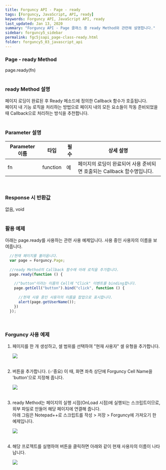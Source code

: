 ```yaml
---
title: Forguncy API - Page - ready
tags: [Forguncy, JavaScript, API, ready]
keywords: Forguncy API, JavaScript API, ready
last_updated: Jan 13, 2020
summary: "Forguncy API - Page 클래스 중 ready Method와 관련해 설명합니다."
sidebar: forguncy5_sidebar
permalink: fgc5jsapi_page-class-ready.html
folder: forguncy5_03_javascript_api
---
```


### Page - ready Method
page.ready(fn)
<br /><br />

### ready Method 설명
페이지 로딩이 완료된 후 Ready 메소드에 정의한 Callback 함수가 호출됩니다.<br />페이지 내 기능 로직을 처리하는 방법으로 페이지 내의 모든 요소들이 작동 준비되었을 때 Callback으로 처리하는 방식을 추천합니다.
<br /><br />

### Parameter 설명

| Parameter 이름 | 타입 | 필수 | 상세 설명 |
| --- | --- | --- | --- |
| fn | function | 예 | 페이지의 로딩이 완료되어 사용 준비되면 호출되는 Callback 함수명입니다. |

<br />

### Response 시 반환값
없음, void
<br /><br />

### 활용 예제
아래는 page.ready를 사용하는 관련 사용 예제입니다. 사용 중인 사용자의 이름을 보여줍니다.
<br />

~~~javascript
  //현재 페이지를 불러옵니다.
  var page = Forguncy.Page;
  
  //ready Method의 Callback 함수에 아래 로직을 추가합니다.
  page.ready(function () {
    
    //"button"이라는 이름의 Cell에 "Click" 이벤트를 binding합니다.
    page.getCell("button").bind("click", function () {
      
      //현재 사용 중인 사용자의 이름을 팝업으로 표시합니다.
      alert(page.getUserName());
    })
  });
~~~

<br />

### Forguncy 사용 예제

1. 페이지를 한 개 생성하고, 셀 범위를 선택하여 "현재 사용자" 셀 유형을 추가합니다.

    ![]({{site.url}}/images/forguncy5/ex-ss_page-ready01.png)
    <br /><br />

2. 버튼을 추가합니다. (✅중요) 이 때, 화면 좌측 상단에 Forguncy Cell Name을 'button'으로 지정해 줍니다.

    ![]({{site.url}}/images/forguncy5/ex-ss_page-ready02.png)
    <br /><br />

3. ready Method는 페이지의 실행 시점(OnLoad 시점)에 실행되는 스크립트이므로, 외부 파일로 만들어 해당 페이지에 연결해 줍니다.<br />
    아래 그림은 Notepad++로 스크립트를 작성 > 저장 > Forguncy에 가져오기 한 예제입니다.

    ![]({{site.url}}/images/forguncy5/ex-ss_page-ready03.png)
    <br /><br />

4. 해당 프로젝트를 실행하여 버튼을 클릭하면 아래와 같이 현재 사용자의 이름이 나타납니다.

    ![]({{site.url}}/images/forguncy5/ex-ss_page-ready04.gif)

<br /><br />